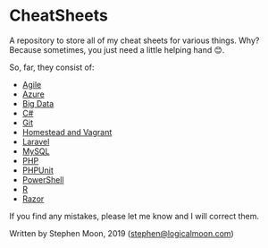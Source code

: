 # CheatSheets
A repository to store all of my cheat sheets for various things. Why? Because
sometimes, you just need a little helping hand :blush:.

So, far, they consist of:

* [Agile](https://github.com/s-moon/CheatSheets/blob/master/Agile.md)
* [Azure](https://github.com/s-moon/CheatSheets/blob/master/Azure.md)
* [Big Data](https://github.com/s-moon/CheatSheets/blob/master/BigData.md)
* [C&#35;](https://github.com/s-moon/CheatSheets/blob/master/CSharp.md)
* [Git](https://github.com/s-moon/CheatSheets/blob/master/Git.md)
* [Homestead and Vagrant](https://github.com/s-moon/CheatSheets/blob/master/HomesteadVagrant.md)
* [Laravel](https://github.com/s-moon/CheatSheets/blob/master/Laravel.md)
* [MySQL](https://github.com/s-moon/CheatSheets/blob/master/MySQL.md)
* [PHP](https://github.com/s-moon/CheatSheets/blob/master/PHP.md)
* [PHPUnit](https://github.com/s-moon/CheatSheets/blob/master/PHPUnit.md)
* [PowerShell](https://github.com/s-moon/CheatSheets/blob/master/PowerShell.md)
* [R](https://github.com/s-moon/CheatSheets/blob/master/R.md)
* [Razor](https://github.com/s-moon/CheatSheets/blob/master/Razor.md)

If you find any mistakes, please let me know and I will correct them.

Written by Stephen Moon, 2019 (stephen@logicalmoon.com)


